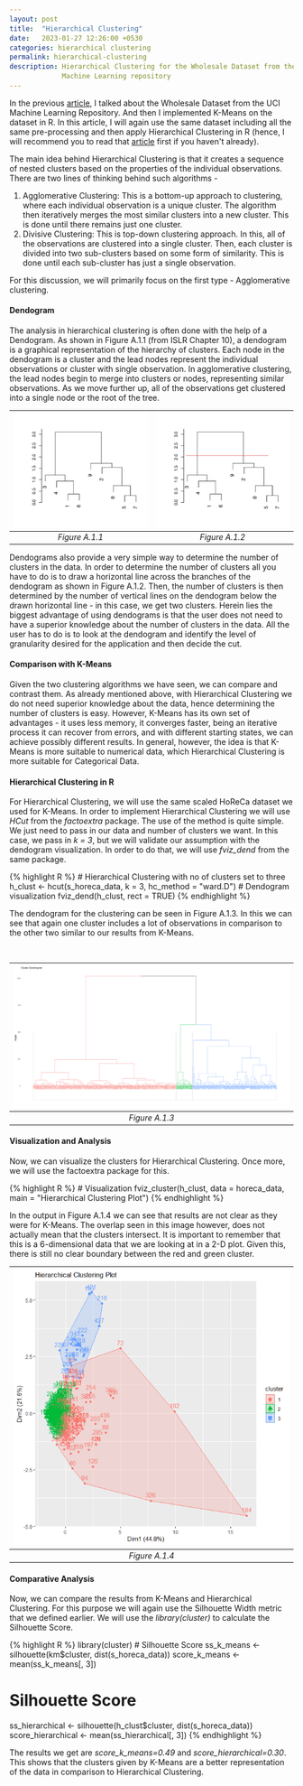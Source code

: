 ```yaml
---
layout: post
title:  "Hierarchical Clustering"
date:   2023-01-27 12:26:00 +0530
categories: hierarchical clustering
permalink: hierarchical-clustering
description: Hierarchical Clustering for the Wholesale Dataset from the UCI
             Machine Learning repository
---
```


In the previous [article](https://subclassy.github.io/kmeans-clustering), I
talked about the Wholesale Dataset from the UCI Machine Learning Repository. And
then I implemented K-Means on the dataset in R. In this article, I will again 
use the same dataset including all the same pre-processing and then apply 
Hierarchical Clustering in R (hence, I will recommend you to read that 
[article](https://subclassy.github.io/kmeans-clustering/) first if you haven't 
already).

The main idea behind Hierarchical Clustering is that it creates a sequence of 
nested clusters based on the properties of the individual observations. There 
are two lines of thinking behind such algorithms -
1. Agglomerative Clustering: This is a bottom-up approach to clustering, where 
each individual observation is a unique cluster. The algorithm then iteratively 
merges the most similar clusters into a new cluster. This is done until there 
remains just one cluster.
2. Divisive Clustering: This is top-down clustering approach. In this, all of 
the observations are clustered into a single cluster. Then, each cluster is 
divided into two sub-clusters based on some form of similarity. This is done 
until each sub-cluster has just a single observation.

For this discussion, we will primarily focus on the first type - Agglomerative 
clustering.

#### Dendogram
The analysis in hierarchical clustering is often done with the help of a Dendogram. As shown in
Figure A.1.1 (from ISLR Chapter 10), a dendogram is a graphical representation of the hierarchy
of clusters. Each node in the dendogram is a cluster and the lead nodes represent the individual
observations or cluster with single observation. In agglomerative clustering, the lead nodes begin to
merge into clusters or nodes, representing similar observations. As we move further up, all of the
observations get clustered into a single node or the root of the tree.

| ![Dendogram](../assets/images/hierarchical/dendogram_eg.png "Figure A.1.1") | ![Dendogram](../assets/images/hierarchical/dendogram_eg_cut.png "Figure A.1.2") |
|:--:| :--:| 
| *Figure A.1.1* | *Figure A.1.2* |

Dendograms also provide a very simple way to determine the number of clusters in the data. In order
to determine the number of clusters all you have to do is to draw a horizontal line across the branches
of the dendogram as shown in Figure A.1.2. Then, the number of clusters is then determined by the
number of vertical lines on the dendogram below the drawn horizontal line - in this case, we get two
clusters. Herein lies the biggest advantage of using dendograms is that the user does not need to have
a superior knowledge about the number of clusters in the data. All the user has to do is to look at the
dendogram and identify the level of granularity desired for the application and then decide the cut.

#### Comparison with K-Means

Given the two clustering algorithms we have seen, we can compare and contrast them. As already
mentioned above, with Hierarchical Clustering we do not need superior knowledge about the data,
hence determining the number of clusters is easy. However, K-Means has its own set of advantages -
it uses less memory, it converges faster, being an iterative process it can recover from errors, and with
different starting states, we can achieve possibly different results. In general, however, the idea is
that K-Means is more suitable to numerical data, which Hierarchical Clustering is more suitable for
Categorical Data.

#### Hierarchical Clustering in R

For Hierarchical Clustering, we will use the same scaled HoReCa dataset we used for K-Means. In
order to implement Hierarchical Clustering we will use *HCut* from the *factoextra* package. The use
of the method is quite simple. We just need to pass in our data and number of clusters we want. In
this case, we pass in *k = 3*, but we will validate our assumption with the dendogram visualization. In
order to do that, we will use *fviz_dend* from the same package.

<div class="overflow-table custom-highlight">
{% highlight R %}
# Hierarchical Clustering with no of clusters set to three
h_clust <- hcut(s_horeca_data, k = 3, hc_method = "ward.D")
# Dendogram visualization
fviz_dend(h_clust, rect = TRUE)
{% endhighlight %}
</div>

The dendogram for the clustering can be seen in Figure A.1.3. In this we can see that again one cluster
includes a lot of observations in comparison to the other two similar to our results from K-Means.

<br />

| ![Dendogram](../assets/images/hierarchical/dendogram_horeca.png "Figure A.1.3") | 
|:--:| 
| *Figure A.1.3* |

#### Visualization and Analysis
Now, we can visualize the clusters for Hierarchical Clustering. Once more, we will use the
factoextra package for this. 

<div class="overflow-table custom-highlight">
{% highlight R %}
# Visualization
fviz_cluster(h_clust, data = horeca_data,
          main = "Hierarchical Clustering Plot")
{% endhighlight %}
</div>

In the output in Figure A.1.4 we can see that results are not clear as they were
for K-Means. The overlap seen in this image however, does not actually mean that
the clusters intersect. It is important to remember that this is a 6-dimensional 
data that we are looking at
in a 2-D plot. Given this, there is still no clear boundary between the red and
green cluster.

| ![Clusters](../assets/images/hierarchical/hierarchical_cluster.png "Figure A.1.4") | 
|:--:| 
| *Figure A.1.4* |

#### Comparative Analysis

Now, we can compare the results from K-Means and Hierarchical Clustering. For this
purpose we will again use the Silhouette Width metric that we defined earlier.
We will use the *library(cluster)* to calculate the 
Silhouette Score.

<div class="overflow-table custom-highlight">
{% highlight R %}
library(cluster)  
# Silhouette Score
ss_k_means <- silhouette(km$cluster, dist(s_horeca_data))
score_k_means <- mean(ss_k_means[, 3])

# Silhouette Score
ss_hierarchical <- silhouette(h_clust$cluster, dist(s_horeca_data))
score_hierarchical <- mean(ss_hierarchical[, 3])
{% endhighlight %}
</div>

The results we get are *score_k_means=0.49* and *score_hierarchical=0.30*.
This shows that the clusters given by K-Means are a better representation of the data
in comparison to Hierarchical Clustering.